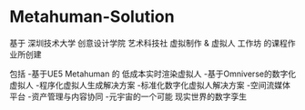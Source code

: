 # Metahuman-Solution

基于 深圳技术大学 创意设计学院 艺术科技社 虚拟制作 & 虚拟人 工作坊 的课程作业所创建

包括
-基于UE5 Metahuman 的 低成本实时渲染虚拟人
-基于Omniverse的数字化虚拟人
-程序化虚拟人生成解决方案
-标准化数字化虚拟人解决方案
-空间流媒体平台
-资产管理与内容协同
-元宇宙的一个可能 现实世界的数字孪生
